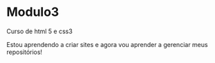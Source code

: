 # Modulo3
 Curso de html 5 e css3

 Estou aprendendo a criar sites e agora vou aprender a gerenciar meus repositórios!
